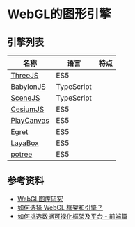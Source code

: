 # WebGL的图形引擎

## 引擎列表

| 名称                                                   | 语言         | 特点  |
|------------------------------------------------------|------------|-----|
| [ThreeJS](https://github.com/mrdoob/three.js/)       | ES5        |     |
| [BabylonJS](https://github.com/BabylonJS/Babylon.js) | TypeScript |     |
| [SceneJS](https://github.com/daybrush/scenejs)       |     TypeScript       |     |
| [CesiumJS](https://github.com/CesiumGS/cesium)       |     ES5       |     |
| [PlayCanvas](https://github.com/playcanvas/engine)       |     ES5       |     |
| [Egret](https://www.egret.com/)       |     ES5       |     |
| [LayaBox](https://www.layabox.com/)       |     ES5       |     |
| [potree](https://github.com/potree/potree//)       |     ES5       |     |

## 参考资料

* [WebGL图库研究](https://cloud.tencent.com/developer/article/1746988)
* [如何选择 WebGL 框架和引擎？](https://zhuanlan.zhihu.com/p/162878354)
* [如何挑选数据可视化框架及平台 - 前端篇](https://zhuanlan.zhihu.com/p/149398216)
